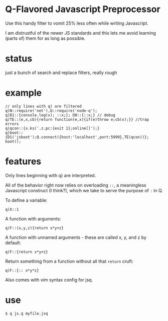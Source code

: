 # Q-Flavored Javascript Preprocessor

Use this handy filter to vomit 25% less often while writing Javascript.

I am distrustful of the newer JS standards and this lets me avoid learning
(parts of) them for as long as possible.

# status

just a bunch of search and replace filters, really rough

# example

```
// only lines with q) are filtered
q)N::require('net'),Q::require('node-q');
q)D1::{console.log(x); ::x;}; D0::{::x;} // debug
q)TE::(e,x,cb){return function(e,x){if(e)throw e;cb(x);}} //trap errors
q)qcon::{x.ks('.z.pc:{exit 1};online[]');}
q)boot::{D1('jsboot');Q.connect({host:'localhost',port:5999},TE(qcon))};
boot();
```

# features

Only lines beginning with q) are interpreted.

All of the behavior right now relies on overloading `::`, a meaningless Javascript construct (I think?), which we take to
serve the purpose of `:` in Q.

To define a variable:

```q)X::1```

A function with arguments:

```q)F::(x,y,z){return x*y+z}```

A function with unnamed arguments - these are called x, y, and z by default:

```q)F::{return x*y+z}```

Return something from a function without all that `return` cruft:

```q)F::{:: x*y*z}```

Also comes with vim syntax config for jsq.

# use

```$ q js.q myfile.jsq```


